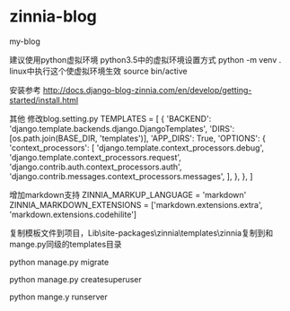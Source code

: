 # zinnia-blog
my-blog

建议使用python虚拟环境
python3.5中的虚拟环境设置方式
python -m venv .
linux中执行这个使虚拟环境生效
source bin/active

安装参考
http://docs.django-blog-zinnia.com/en/develop/getting-started/install.html

其他
修改blog.setting.py
TEMPLATES = [
    {
        'BACKEND': 'django.template.backends.django.DjangoTemplates',
        'DIRS': [os.path.join(BASE_DIR, 'templates')],
        'APP_DIRS': True,
        'OPTIONS': {
            'context_processors': [
                'django.template.context_processors.debug',
                'django.template.context_processors.request',
                'django.contrib.auth.context_processors.auth',
                'django.contrib.messages.context_processors.messages',
            ],
        },
    },
]

增加markdown支持
ZINNIA_MARKUP_LANGUAGE = 'markdown'
ZINNIA_MARKDOWN_EXTENSIONS = ['markdown.extensions.extra', 'markdown.extensions.codehilite']

复制模板文件到项目，Lib\site-packages\zinnia\templates\zinnia复制到和mange.py同级的templates目录

python manage.py migrate

python manage.py createsuperuser

python mange.y runserver
